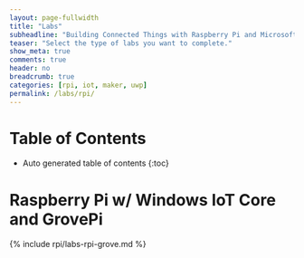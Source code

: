```yaml
---
layout: page-fullwidth
title: "Labs"
subheadline: "Building Connected Things with Raspberry Pi and Microsoft Azure"
teaser: "Select the type of labs you want to complete."
show_meta: true
comments: true
header: no
breadcrumb: true
categories: [rpi, iot, maker, uwp]
permalink: /labs/rpi/
---
```

# Table of Contents
*  Auto generated table of contents
{:toc}

# Raspberry Pi w/ Windows IoT Core and GrovePi
{% include rpi/labs-rpi-grove.md %}
